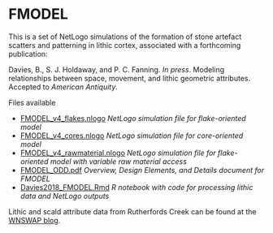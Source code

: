 # FMODEL
This is a set of NetLogo simulations of the formation of stone artefact scatters and patterning in lithic cortex, associated with a forthcoming publication:

Davies, B., S. J. Holdaway, and P. C. Fanning. *In press*. Modeling relationships between space, movement, and lithic geometric attributes. Accepted to *American Antiquity*.

Files available
* [FMODEL_v4_flakes.nlogo](https://github.com/b-davies/FMODEL/blob/master/FMODEL_v4_flakes.nlogo) *NetLogo simulation file for flake-oriented model*
* [FMODEL_v4_cores.nlogo](https://github.com/b-davies/FMODEL/blob/master/FMODEL_v4_cores.nlogo) *NetLogo simulation file for core-oriented model*
* [FMODEL_v4_rawmaterial.nlogo](https://github.com/b-davies/FMODEL/blob/master/FMODEL_v4_rawmaterial.nlogo) *NetLogo simulation file for flake-oriented model with variable raw material access*
* [FMODEL_ODD.pdf](https://github.com/b-davies/FMODEL/blob/master/FMODEL_ODD.pdf) *Overview, Design Elements, and Details document for FMODEL*
* [Davies2018_FMODEL.Rmd](https://github.com/b-davies/FMODEL/blob/master/Davies2018_FMODEL.Rmd) *R notebook with code for processing lithic data and NetLogo outputs*

Lithic and scald attribute data from Rutherfords Creek can be found at the [WNSWAP blog](http://wnswap.blogs.auckland.ac.nz/data/rutherfords-creek/).
